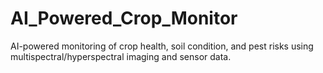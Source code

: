 # AI_Powered_Crop_Monitor
AI-powered monitoring of crop health, soil condition, and pest risks using multispectral/hyperspectral imaging and sensor data.
